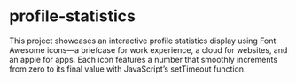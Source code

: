 # profile-statistics
This project showcases an interactive profile statistics display using Font Awesome icons—a briefcase for work experience, a cloud for websites, and an apple for apps. Each icon features a number that smoothly increments from zero to its final value with JavaScript’s setTimeout function. 
